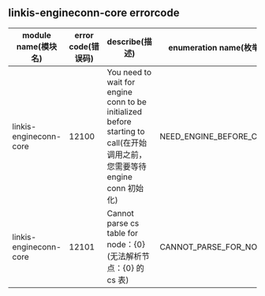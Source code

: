 ## linkis-engineconn-core   errorcode

| module name(模块名) | error code(错误码)  | describe(描述) |enumeration name(枚举)| Exception Class(类名)|
| -------- | -------- | ----- |-----|-----|
|linkis-engineconn-core  |12100|You need to wait for engine conn to be initialized before starting to call(在开始调用之前，您需要等待 engine conn 初始化)|NEED_ENGINE_BEFORE_CALL|LinkisEngineconnCoreErrorCodeSummary|
|linkis-engineconn-core  |12101|Cannot parse cs table for node：{0}(无法解析节点：{0} 的 cs 表)|CANNOT_PARSE_FOR_NODE|LinkisEngineconnCoreErrorCodeSummary|


